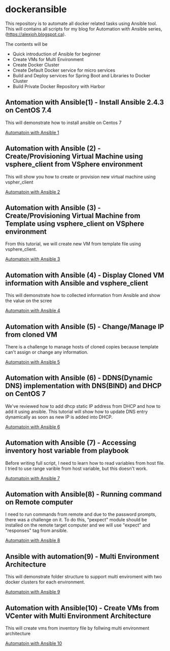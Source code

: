 # dockeransible

This repository is to automate all docker related tasks using Ansible tool. This will contains all scripts for my blog for Automation with Ansible series, (https://alexjoh.blogspot.ca). 

The contents will be

- Quick introduction of Ansible for beginner
- Create VMs for Multi Environment
- Create Docker Cluster
- Create Default Docker service for micro services
- Build and Deploy services for Spring Boot and Libraries to Docker Cluster
- Build Private Docker Repository with Harbor

## Antomation with Ansible(1) - Install Ansible 2.4.3 on CentOS 7.4

This will demonstrate how to install ansible on Centos 7

[Automatoin with Ansible 1](https://alexjoh.blogspot.ca/2018/04/Automation-Ansible-Install-on-CentOS-7.html)

## Automation with Ansible (2) - Create/Provisioning Virtual Machine using vsphere_client from VSphere environment

This will show you how to create or provision new virtual machine using vspher_client

[Automatoin with Ansible 2](https://alexjoh.blogspot.ca/2018/04/Automation-Ansible-Create-Provisioning-VM-using-vsphereclient-VSphere.html)


## Automation with Ansible (3) - Create/Provisioning Virtual Machine from Template using vsphere_client on VSphere environment

From this tutorial, we will create new VM from template file using vsphere_client.

[Automatoin with Ansible 3](https://alexjoh.blogspot.ca/2018/04/Automation-Ansible-Create-Provision-VM-Template-using-vsphereclient-VSphere.html)

## Automation with Ansible (4) - Display Cloned VM information with Ansible and vsphere_client

This will demonstrate how to collected information from Ansible and show the value on the scree

[Automatoin with Ansible 4](https://alexjoh.blogspot.ca/2018/04/automation-ansible-display-information-variable-debug-vspherclient.html)

##  Automation with Ansible (5) - Change/Manage IP from cloned VM

There is a challenge to manage hosts of cloned copies because template can't assign or change any information.

[Automatoin with Ansible 5](https://alexjoh.blogspot.ca/2018/04/automation-ansible-Change-Manage-IP-Cloned-VM.html)

##  Automation with Ansible (6) - DDNS(Dynamic DNS) implementation with DNS(BIND) and DHCP on CentOS 7

We've reviewed how to add dhcp static IP address from DHCP and how to add it using ansible. This tutorial will show how to update DNS entry dynamically as soon as new IP is added into DHCP.

[Automatoin with Ansible 6](https://alexjoh.blogspot.ca/2018/04/automation-ansible-implement-ddns-bind-dhcp-centos-7.html)

## Automation with Ansible (7) - Accessing inventory host variable from playbook

Before writing full script, I need to learn how to read variables from host file. I tried to use range varible from host variable, but this doesn't work.

[Automatoin with Ansible 7](https://alexjoh.blogspot.ca/2018/04/automation-ansible-access-variable-inventory-host-playbook.html)

## Automation with Ansible(8) - Running command on Remote computer

I need to run commands from remote and due to the password prompts, there was a challenge on it. To do this, "pexpect" module should be installed on the remote target computer and we will use "expect" and "responses" tag from ansible.

[Automatoin with Ansible 8](https://alexjoh.blogspot.ca/2018/04/ansible-automation-run-execute-shell-command-remote-using-expect-responses.html)


##  Ansible with automation(9) - Multi Environment Architecture

This will demonstrate folder structure to support multi enviroment with two docker clusters for each environment.

[Automatoin with Ansible 9](https://alexjoh.blogspot.ca/2018/04/ansible-automation-multi-environment-docker-cluster-devops.html)



## Automation with Ansible(10) - Create VMs from VCenter with Multi Environment Architecture 

This will create vms from inventory file by follwing multi environment architecture

[Automatoin with Ansible 10](https://alexjoh.blogspot.ca/2018/04/automation-ansible-provision-create-vms-multi-environment-devops.html)


